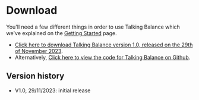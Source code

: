 # Download

You'll need a few different things in order to use Talking Balance which we've explained on the [Getting Started](gettingStarted.md) page.

- [Click here to download Talking Balance version 1.0, released on the 29th of November 2023](https://github.com/TalkingBalance/TalkingBalance/releases/download/V1.0/Talking.Balance.V1.0.zip).
- Alternatively, [Click here to view the code for Talking Balance on Github](https://github.com/TalkingBalance/TalkingBalance).

## Version history

- V1.0, 29/11/2023: initial release